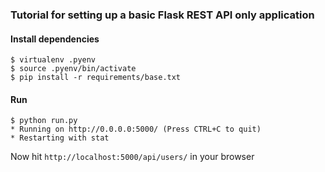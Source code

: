 ### Tutorial for setting up a basic Flask REST API only application

#### Install dependencies
```
$ virtualenv .pyenv
$ source .pyenv/bin/activate
$ pip install -r requirements/base.txt
```

#### Run

```
$ python run.py
* Running on http://0.0.0.0:5000/ (Press CTRL+C to quit)
* Restarting with stat
```

Now hit `http://localhost:5000/api/users/` in your browser
